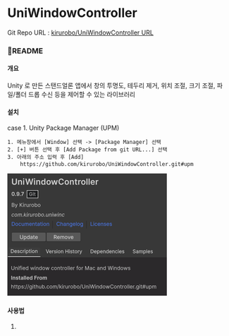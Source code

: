 # UniWindowController
Git Repo URL : [kirurobo/UniWindowController URL](https://github.com/kirurobo/UniWindowController)</br>

### 📌README
#### 개요
Unity 로 만든 스탠드얼론 앱에서 창의 투명도, 테두리 제거, 위치 조절, 크기 조절, 파일/폴더 드롭 수신 등을 제어할 수 있는 라이브러리</br>

#### 설치
case 1. Unity Package Manager (UPM)</br>
```
1. 메뉴창에서 [Window] 선택 -> [Package Manager] 선택
2. [+] 버튼 선택 후 [Add Package from git URL...] 선택
3. 아래의 주소 입력 후 [Add]
    https://github.com/kirurobo/UniWindowController.git#upm
```
![UniWindowController Package Install](img/post/250801/packageInstall.png)</br>

#### 사용법
1. 